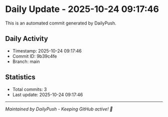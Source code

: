 # Daily Update - 2025-10-24 09:17:46

This is an automated commit generated by DailyPush.

## Daily Activity
- Timestamp: 2025-10-24 09:17:46
- Commit ID: 9b39c4fe
- Branch: main

## Statistics
- Total commits: 3
- Last update: 2025-10-24 09:17:46

---
*Maintained by DailyPush - Keeping GitHub active! 🚀*
